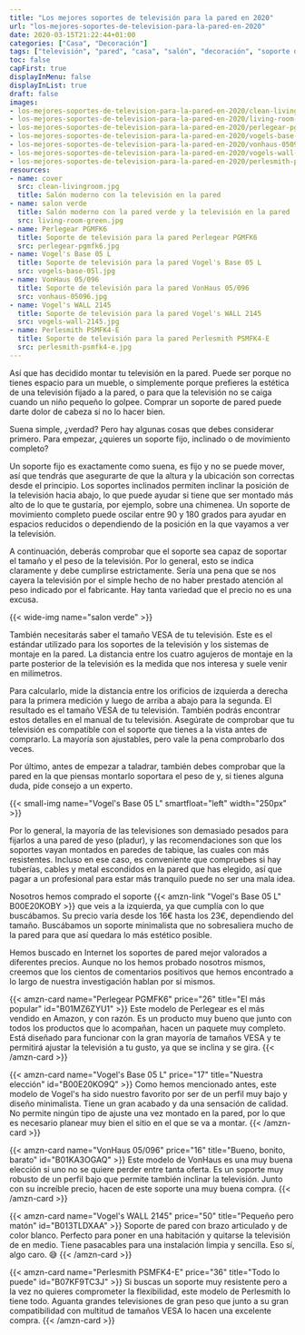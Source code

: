 ```yaml
---
title: "Los mejores soportes de televisión para la pared en 2020"
url: "los-mejores-soportes-de-television-para-la-pared-en-2020"
date: 2020-03-15T21:22:44+01:00
categories: ["Casa", "Decoración"]
tags: ["televisión", "pared", "casa", "salón", "decoración", "soporte de pared", "Vogel's", "Perlegear", "Perlesmith", "VonHaus"]
toc: false
capFirst: true
displayInMenu: false
displayInList: true
draft: false
images:
- los-mejores-soportes-de-television-para-la-pared-en-2020/clean-livingroom.jpg
- los-mejores-soportes-de-television-para-la-pared-en-2020/living-room-green.jpg
- los-mejores-soportes-de-television-para-la-pared-en-2020/perlegear-pgmfk6.jpg
- los-mejores-soportes-de-television-para-la-pared-en-2020/vogels-base-05l.jpg
- los-mejores-soportes-de-television-para-la-pared-en-2020/vonhaus-05096.jpg
- los-mejores-soportes-de-television-para-la-pared-en-2020/vogels-wall-2145.jpg
- los-mejores-soportes-de-television-para-la-pared-en-2020/perlesmith-psmfk4-e.jpg
resources:
- name: cover
  src: clean-livingroom.jpg
  title: Salón moderno con la televisión en la pared
- name: salon verde
  title: Salón moderno con la pared verde y la televisión en la pared
  src: living-room-green.jpg
- name: Perlegear PGMFK6
  title: Soporte de televisión para la pared Perlegear PGMFK6
  src: perlegear-pgmfk6.jpg
- name: Vogel's Base 05 L
  title: Soporte de televisión para la pared Vogel's Base 05 L
  src: vogels-base-05l.jpg
- name: VonHaus 05/096
  title: Soporte de televisión para la pared VonHaus 05/096
  src: vonhaus-05096.jpg
- name: Vogel's WALL 2145
  title: Soporte de televisión para la pared Vogel's WALL 2145
  src: vogels-wall-2145.jpg
- name: Perlesmith PSMFK4-E
  title: Soporte de televisión para la pared Perlesmith PSMFK4-E
  src: perlesmith-psmfk4-e.jpg
---
```


Así que has decidido montar tu televisión en la pared. Puede ser porque no tienes espacio para un mueble, o simplemente porque prefieres la estética de una televisión fijado a la pared, o para que la televisión no se caiga cuando un niño pequeño lo golpee. Comprar un soporte de pared puede darte dolor de cabeza si no lo hacer bien.

<!--more-->

Suena simple, ¿verdad? Pero hay algunas cosas que debes considerar primero. Para empezar, ¿quieres un soporte fijo, inclinado o de movimiento completo?

Un soporte fijo es exactamente como suena, es fijo y no se puede mover, así que tendrás que asegurarte de que la altura y la ubicación son correctas desde el principio. Los soportes inclinados permiten inclinar la posición de la televisión hacia abajo, lo que puede ayudar si tiene que ser montado más alto de lo que te gustaría, por ejemplo, sobre una chimenea. Un soporte de movimiento completo puede oscilar entre 90 y 180 grados para ayudar en espacios reducidos o dependiendo de la posición en la que vayamos a ver la televisión.

A continuación, deberás comprobar que el soporte sea capaz de soportar el tamaño y el peso de la televisión. Por lo general, esto se indica claramente y debe cumplirse estrictamente. Sería una pena que se nos cayera la televisión por el simple hecho de no haber prestado atención al peso indicado por el fabricante. Hay tanta variedad que el precio no es una excusa.

{{< wide-img name="salon verde" >}}

También necesitarás saber el tamaño VESA de tu televisión. Este es el estándar utilizado para los soportes de la televisión y los sistemas de montaje en la pared. La distancia entre los cuatro agujeros de montaje en la parte posterior de la televisión es la medida que nos interesa y suele venir en milímetros.

Para calcularlo, mide la distancia entre los orificios de izquierda a derecha para la primera medición y luego de arriba a abajo para la segunda. El resultado es el tamaño VESA de tu televisión. También podrás encontrar estos detalles en el manual de tu televisión. Asegúrate de comprobar que tu televisión es compatible con el soporte que tienes a la vista antes de comprarlo. La mayoría son ajustables, pero vale la pena comprobarlo dos veces.

Por último, antes de empezar a taladrar, también debes comprobar que la pared en la que piensas montarlo soportara el peso de y, si tienes alguna duda, pide consejo a un experto.

{{< small-img name="Vogel's Base 05 L" smartfloat="left" width="250px" >}}

Por lo general, la mayoría de las televisiones son demasiado pesados para fijarlos a una pared de yeso (pladur), y las recomendaciones son que los soportes vayan montados en paredes de tabique, las cuales con más resistentes. Incluso en ese caso, es conveniente que compruebes si hay tuberías, cables y metal escondidos en la pared que has elegido, así que pagar a un profesional para estar más tranquilo puede no ser una mala idea.

Nosotros hemos comprado el soporte  {{< amzn-link "Vogel's Base 05 L" B00E20KOBY >}} que veis a la izquierda, ya que cumplía con lo que buscábamos. Su precio varía desde los 16€ hasta los 23€, dependiendo del tamaño. Buscábamos un soporte minimalista que no sobresaliera mucho de la pared para que así quedara lo más estético posible.

Hemos buscado en Internet los soportes de pared mejor valorados a diferentes precios. Aunque no los hemos probado nosotros mismos, creemos que los cientos de comentarios positivos que hemos encontrado a lo largo de nuestra investigación hablan por sí mismos.

{{< amzn-card name="Perlegear PGMFK6" price="26" title="El más popular" id="B01MZ6ZYU1" >}}
Este modelo de Perlegear es el más vendido en Amazon, y con razón. Es un producto muy bueno que junto con todos los productos que lo acompañan, hacen un paquete muy completo. Está diseñado para funcionar con la gran mayoría de tamaños VESA y te permitirá ajustar la televisión a tu gusto, ya que se inclina y se gira.
{{< /amzn-card >}}

{{< amzn-card name="Vogel's Base 05 L" price="17" title="Nuestra elección" id="B00E20KO9Q" >}}
Como hemos mencionado antes, este modelo de Vogel's ha sido nuestro favorito por ser de un perfil muy bajo y diseño minimalista. Tiene un gran acabado y da una sensación de calidad. No permite ningún tipo de ajuste una vez montado en la pared, por lo que es necesario planear muy bien el sitio en el que se va a montar.
{{< /amzn-card >}}

{{< amzn-card name="VonHaus 05/096" price="16" title="Bueno, bonito, barato" id="B01KA3OGAQ" >}}
Este modelo de VonHaus es una muy buena elección si uno no se quiere perder entre tanta oferta. Es un soporte muy robusto de un perfil bajo que permite también inclinar la televisión. Junto con su increíble precio, hacen de este soporte una muy buena compra.
{{< /amzn-card >}}

{{< amzn-card name="Vogel's WALL 2145" price="50" title="Pequeño pero matón" id="B013TLDXAA" >}}
Soporte de pared con brazo articulado y de color blanco. Perfecto para poner en una habitación y quitarse la televisión de en medio. Tiene pasacables para una instalación limpia y sencilla. Eso sí, algo caro. 😅
{{< /amzn-card >}}

{{< amzn-card name="Perlesmith PSMFK4-E" price="36" title="Todo lo puede" id="B07KF9TC3J" >}}
Si buscas un soporte muy resistente pero a la vez no quieres comprometer la flexibilidad, este modelo de Perlesmith lo tiene todo. Aguanta grandes televisiones de gran peso que junto a su gran compatibilidad con multitud de tamaños VESA lo hacen una excelente compra.
{{< /amzn-card >}}
